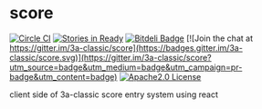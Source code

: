 # score

[![Circle CI](https://circleci.com/gh/3a-classic/score.svg?style=svg)](https://circleci.com/gh/3a-classic/score)
[![Stories in Ready](https://badge.waffle.io/3a-classic/score.png?label=ready&title=Ready)](https://waffle.io/3a-classic/score)
[![Bitdeli Badge](https://d2weczhvl823v0.cloudfront.net/3a-classic/score/trend.png)](https://bitdeli.com/free "Bitdeli Badge")
[![Join the chat at https://gitter.im/3a-classic/score](https://badges.gitter.im/3a-classic/score.svg)](https://gitter.im/3a-classic/score?utm_source=badge&utm_medium=badge&utm_campaign=pr-badge&utm_content=badge)
[![Apache2.0 License](http://img.shields.io/badge/license-Apache2.0-blue.svg?style=flat)](LICENSE)

client side of 3a-classic score entry system using react
